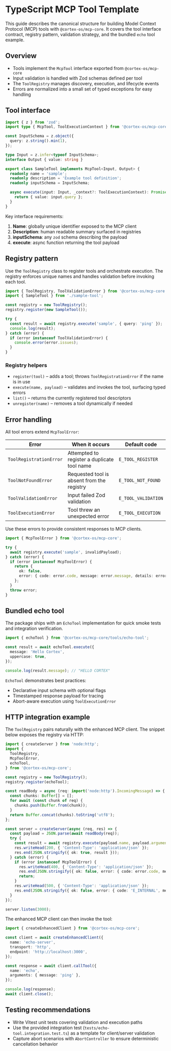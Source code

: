 # TypeScript MCP Tool Template

This guide describes the canonical structure for building Model Context Protocol (MCP) tools with `@cortex-os/mcp-core`. It covers the tool interface contract, registry pattern, validation strategy, and the bundled `echo` tool example.

## Overview

- Tools implement the `McpTool` interface exported from `@cortex-os/mcp-core`
- Input validation is handled with Zod schemas defined per tool
- The `ToolRegistry` manages discovery, execution, and lifecycle events
- Errors are normalized into a small set of typed exceptions for easy handling

## Tool interface

```typescript
import { z } from 'zod';
import type { McpTool, ToolExecutionContext } from '@cortex-os/mcp-core';

const InputSchema = z.object({
  query: z.string().min(1),
});

type Input = z.infer<typeof InputSchema>;
interface Output { value: string }

export class SampleTool implements McpTool<Input, Output> {
  readonly name = 'sample';
  readonly description = 'Example tool definition';
  readonly inputSchema = InputSchema;

  async execute(input: Input, _context?: ToolExecutionContext): Promise<Output> {
    return { value: input.query };
  }
}
```

Key interface requirements:

1. **Name**: globally unique identifier exposed to the MCP client
2. **Description**: human readable summary surfaced in registries
3. **inputSchema**: any `zod` schema describing the payload
4. **execute**: async function returning the tool payload

## Registry pattern

Use the `ToolRegistry` class to register tools and orchestrate execution. The registry enforces unique names and handles validation before invoking each tool.

```typescript
import { ToolRegistry, ToolValidationError } from '@cortex-os/mcp-core';
import { SampleTool } from './sample-tool';

const registry = new ToolRegistry();
registry.register(new SampleTool());

try {
  const result = await registry.execute('sample', { query: 'ping' });
  console.log(result);
} catch (error) {
  if (error instanceof ToolValidationError) {
    console.error(error.issues);
  }
}
```

### Registry helpers

- `register(tool)` – adds a tool; throws `ToolRegistrationError` if the name is in use
- `execute(name, payload)` – validates and invokes the tool, surfacing typed errors
- `list()` – returns the currently registered tool descriptors
- `unregister(name)` – removes a tool dynamically if needed

## Error handling

All tool errors extend `McpToolError`:

| Error | When it occurs | Default code |
|-------|----------------|--------------|
| `ToolRegistrationError` | Attempted to register a duplicate tool name | `E_TOOL_REGISTER` |
| `ToolNotFoundError` | Requested tool is absent from the registry | `E_TOOL_NOT_FOUND` |
| `ToolValidationError` | Input failed Zod validation | `E_TOOL_VALIDATION` |
| `ToolExecutionError` | Tool threw an unexpected error | `E_TOOL_EXECUTION` |

Use these errors to provide consistent responses to MCP clients.

```typescript
import { McpToolError } from '@cortex-os/mcp-core';

try {
  await registry.execute('sample', invalidPayload);
} catch (error) {
  if (error instanceof McpToolError) {
    return {
      ok: false,
      error: { code: error.code, message: error.message, details: error.details },
    };
  }
  throw error;
}
```

## Bundled echo tool

The package ships with an `EchoTool` implementation for quick smoke tests and integration verification.

```typescript
import { echoTool } from '@cortex-os/mcp-core/tools/echo-tool';

const result = await echoTool.execute({
  message: 'Hello Cortex',
  uppercase: true,
});

console.log(result.message); // "HELLO CORTEX"
```

`EchoTool` demonstrates best practices:

- Declarative input schema with optional flags
- Timestamped response payload for tracing
- Abort-aware execution using `ToolExecutionError`

## HTTP integration example

The `ToolRegistry` pairs naturally with the enhanced MCP client. The snippet below exposes the registry via HTTP:

```typescript
import { createServer } from 'node:http';
import {
  ToolRegistry,
  McpToolError,
  echoTool,
} from '@cortex-os/mcp-core';

const registry = new ToolRegistry();
registry.register(echoTool);

const readBody = async (req: import('node:http').IncomingMessage) => {
  const chunks: Buffer[] = [];
  for await (const chunk of req) {
    chunks.push(Buffer.from(chunk));
  }
  return Buffer.concat(chunks).toString('utf8');
};

const server = createServer(async (req, res) => {
  const payload = JSON.parse(await readBody(req));
  try {
    const result = await registry.execute(payload.name, payload.arguments);
    res.writeHead(200, { 'Content-Type': 'application/json' });
    res.end(JSON.stringify({ ok: true, result }));
  } catch (error) {
    if (error instanceof McpToolError) {
      res.writeHead(400, { 'Content-Type': 'application/json' });
      res.end(JSON.stringify({ ok: false, error: { code: error.code, message: error.message } }));
      return;
    }
    res.writeHead(500, { 'Content-Type': 'application/json' });
    res.end(JSON.stringify({ ok: false, error: { code: 'E_INTERNAL', message: 'Unexpected failure' } }));
  }
});

server.listen(3000);
```

The enhanced MCP client can then invoke the tool:

```typescript
import { createEnhancedClient } from '@cortex-os/mcp-core';

const client = await createEnhancedClient({
  name: 'echo-server',
  transport: 'http',
  endpoint: 'http://localhost:3000',
});

const response = await client.callTool({
  name: 'echo',
  arguments: { message: 'ping' },
});

console.log(response);
await client.close();
```

## Testing recommendations

- Write Vitest unit tests covering validation and execution paths
- Use the provided integration test (`tests/echo-tool.integration.test.ts`) as a template for client/server validation
- Capture abort scenarios with `AbortController` to ensure deterministic cancellation behavior

